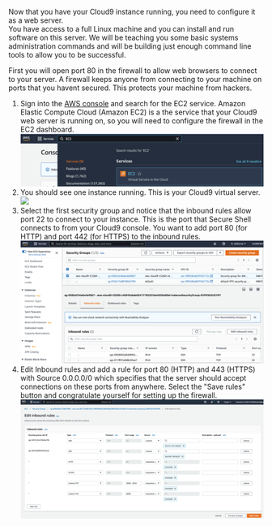 Now that you have your Cloud9 instance running, you need to configure it as a web server.  
You have access to a full Linux machine and you can install and run software on this server.
We will be teaching you some basic systems administration commands and will be building just
enough command line tools to allow you to be successful. 

First you will open port 80 in the firewall to allow web browsers to connect to your server.  A firewall keeps anyone from connecting to your machine on ports that you havent secured.  This protects your machine from hackers.

1. Sign into the [AWS console](https://aws.amazon.com/console/) and search for the EC2 service.  Amazon Elastic Compute Cloud (Amazon EC2) is a the service that your Cloud9 web server is running on, so you will need to configure the firewall in the EC2 dashboard.
![](images/ec2.png)
2. You should see one instance running.  This is your Cloud9 virtual server.
![](images/ec2instance.png)
4. Select the first security group and notice that the inbound rules allow port 22 to connect to your instance.  This is the port that Secure Shell connects to from your Cloud9 console.  You want to add port 80 (for HTTP) and port 442 (for HTTPS) to the inbound rules.
![](images/ec2securitygroup.png)
5. Edit Inbound rules and add a rule for port 80 (HTTP) and 443 (HTTPS) with Source 0.0.0.0/0 which specifies that the server should accept connections on these ports from anywhere.  Select the "Save rules" button and congratulate yourself for setting up the firewall.
![](images/inboundrules.png)
